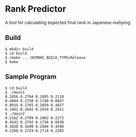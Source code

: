 # Rank Predictor

A tool for calculating expected final rank in Japanese mahjong.

## Build

```
$ mkdir build
$ cd build
$ cmake .. -DCMAKE_BUILD_TYPE=Release
$ make
```

## Sample Program

```
$ cd build
$ ./main1
0.2456 0.2794 0.2685 0.2110 
0.4664 0.2750 0.1740 0.0847 
0.0919 0.1765 0.2659 0.4657 
0.1961 0.2692 0.2916 0.2431 
$ ./main2
0.2162 0.2789 0.2862 0.2272 
0.4542 0.2792 0.1736 0.0930 
0.1028 0.1690 0.2684 0.4598 
0.2268 0.2729 0.2718 0.2285 
```
